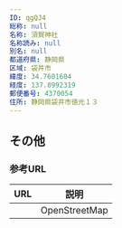 ```yaml
---
ID: qgQJ4
総称: null
名称: 須賀神社
名称読み: null
別名: null
都道府県: 静岡県
区域: 袋井市
緯度: 34.7601604
経度: 137.8992319
郵便番号: 4370054
住所: 静岡県袋井市徳光１３
---
```


## その他

### 参考URL

| URL | 説明          |
| --- | ------------- |
|     | OpenStreetMap |
